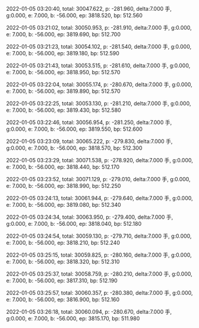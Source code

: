2022-01-05 03:20:40, total: 30047.622, p: -281.960, delta:7.000 手, g:0.000, e: 7.000, b: -56.000, ep: 3818.520, bp: 512.560

2022-01-05 03:21:02, total: 30050.953, p: -281.910, delta:7.000 手, g:0.000, e: 7.000, b: -56.000, ep: 3819.690, bp: 512.700

2022-01-05 03:21:23, total: 30054.102, p: -281.540, delta:7.000 手, g:0.000, e: 7.000, b: -56.000, ep: 3819.180, bp: 512.590

2022-01-05 03:21:43, total: 30053.515, p: -281.610, delta:7.000 手, g:0.000, e: 7.000, b: -56.000, ep: 3818.950, bp: 512.570

2022-01-05 03:22:04, total: 30055.174, p: -280.670, delta:7.000 手, g:0.000, e: 7.000, b: -56.000, ep: 3819.890, bp: 512.570

2022-01-05 03:22:25, total: 30053.130, p: -281.210, delta:7.000 手, g:0.000, e: 7.000, b: -56.000, ep: 3819.430, bp: 512.580

2022-01-05 03:22:46, total: 30056.954, p: -281.250, delta:7.000 手, g:0.000, e: 7.000, b: -56.000, ep: 3819.550, bp: 512.600

2022-01-05 03:23:09, total: 30065.222, p: -279.830, delta:7.000 手, g:0.000, e: 7.000, b: -56.000, ep: 3818.570, bp: 512.300

2022-01-05 03:23:29, total: 30071.538, p: -278.920, delta:7.000 手, g:0.000, e: 7.000, b: -56.000, ep: 3818.440, bp: 512.170

2022-01-05 03:23:52, total: 30071.129, p: -279.010, delta:7.000 手, g:0.000, e: 7.000, b: -56.000, ep: 3818.990, bp: 512.250

2022-01-05 03:24:13, total: 30061.944, p: -279.640, delta:7.000 手, g:0.000, e: 7.000, b: -56.000, ep: 3819.080, bp: 512.340

2022-01-05 03:24:34, total: 30063.950, p: -279.400, delta:7.000 手, g:0.000, e: 7.000, b: -56.000, ep: 3818.040, bp: 512.180

2022-01-05 03:24:54, total: 30059.130, p: -279.710, delta:7.000 手, g:0.000, e: 7.000, b: -56.000, ep: 3818.210, bp: 512.240

2022-01-05 03:25:15, total: 30059.825, p: -280.160, delta:7.000 手, g:0.000, e: 7.000, b: -56.000, ep: 3818.320, bp: 512.310

2022-01-05 03:25:37, total: 30058.759, p: -280.210, delta:7.000 手, g:0.000, e: 7.000, b: -56.000, ep: 3817.310, bp: 512.190

2022-01-05 03:25:57, total: 30060.357, p: -280.380, delta:7.000 手, g:0.000, e: 7.000, b: -56.000, ep: 3816.900, bp: 512.160

2022-01-05 03:26:18, total: 30060.094, p: -280.670, delta:7.000 手, g:0.000, e: 7.000, b: -56.000, ep: 3815.170, bp: 511.980